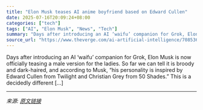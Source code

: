 ```yaml
---
title: "Elon Musk teases AI anime boyfriend based on Edward Cullen"
date: 2025-07-16T20:09:24+08:00
categories: ["tech"]
tags: ["AI", "Elon Musk", "News", "Tech"]
summary: "Days after introducing an AI ‘waifu’ companion for Grok, Elon Musk is now officially teasing a male version for the ladies. So far we can tell it is broody and dark-haired, and according to Musk, “his"
source_url: "https://www.theverge.com/ai-artificial-intelligence/708536/elon-musk-grok-xai-ai-boyfriend"
---
```


Days after introducing an AI ‘waifu’ companion for Grok, Elon Musk is now officially teasing a male version for the ladies. So far we can tell it is broody and dark-haired, and according to Musk, “his personality is inspired by Edward Cullen from Twilight and Christian Grey from 50 Shades.” This is a decidedly different [&#8230;]

---

*来源: [原文链接](https://www.theverge.com/ai-artificial-intelligence/708536/elon-musk-grok-xai-ai-boyfriend)*

